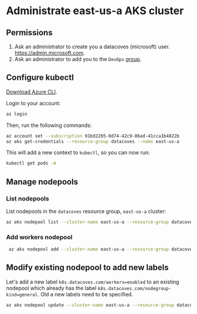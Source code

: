# Administrate east-us-a AKS cluster

## Permissions

1. Ask an administrator to create you a datacoves (microsoft) user. https://admin.microsoft.com.
2. Ask an administrator to add you to the `DevOps` [group](https://portal.azure.com/#view/Microsoft_AAD_IAM/GroupDetailsMenuBlade/~/Members/groupId/3debb9f2-c29e-4485-81c7-d4644d359d1b).

## Configure kubectl

[Download Azure CLI](https://docs.microsoft.com/en-us/cli/azure/install-azure-cli?view=azure-cli-latest).

Login to your account:

```bash
az login
```

Then, run the following commands:

```bash
az account set --subscription 91bd2205-0d74-42c9-86ad-41cca1b4822b
az aks get-credentials --resource-group datacoves --name east-us-a
```

This will add a new context to `kubectl`, so you can now run:

```bash
kubectl get pods -A
```

## Manage nodepools

### List nodepools

List nodepools in the `datacoves` resource group, `east-us-a` cluster:

```sh
az aks nodepool list --cluster-name east-us-a --resource-group datacoves
```

### Add workers nodepool

```sh
 az aks nodepool add --cluster-name east-us-a --resource-group datacoves --name workerslarge --mode User --enable-cluster-autoscaler --min-count 1 --max-count 10 --node-vm-size Standard_D4s_v3 --labels k8s.datacoves.com/workers=enabled
```

## Modify existing nodepool to add new labels

Let's add a new label `k8s.datacoves.com/workers=enabled` to an existing nodepool which already has the label `k8s.datacoves.com/nodegroup-kind=general`. Old a new labels need to be specified.

```sh
az aks nodepool update --cluster-name east-us-a --resource-group datacoves --name generallarge --labels {k8s.datacoves.com/workers=enabled,k8s.datacoves.com/nodegroup-kind=general} 
```